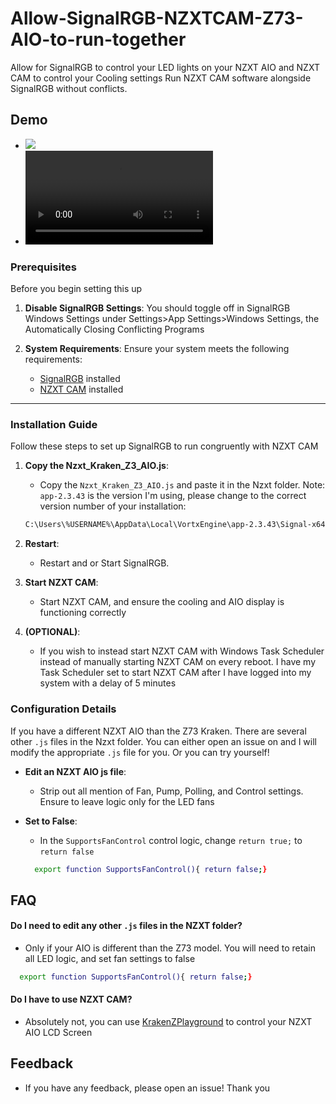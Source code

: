 # Allow-SignalRGB-NZXTCAM-Z73-AIO-to-run-together
 Allow for SignalRGB to control your LED lights on your NZXT AIO and NZXT CAM to control your Cooling settings
 Run NZXT CAM software alongside SignalRGB without conflicts.


## Demo
- ![](https://github.com/f00d4tehg0dz/Allow-SignalRGB-NZXTCAM-Z73-AIO-to-run-together/tree/main/screenshots/screencap.gif)
- ![](https://github.com/f00d4tehg0dz/Allow-SignalRGB-NZXTCAM-Z73-AIO-to-run-together/tree/main/screenshots/videocap.mp4)

### Prerequisites

Before you begin setting this up

1. **Disable SignalRGB Settings**: You should toggle off in SignalRGB Windows Settings under Settings>App Settings>Windows Settings, the Automatically Closing Conflicting Programs

2. **System Requirements**: Ensure your system meets the following requirements:
   - [SignalRGB](https://signalrgb.com/download) installed
   - [NZXT CAM](https://nzxt-app.nzxt.com/NZXT-CAM-Setup.exe) installed 

---

### Installation Guide

Follow these steps to set up SignalRGB to run congruently with NZXT CAM 

1. **Copy the Nzxt_Kraken_Z3_AIO.js**:
   - Copy the `Nzxt_Kraken_Z3_AIO.js` and paste it in the Nzxt folder. Note: `app-2.3.43` is the version I'm using, please change to the correct version number of your installation:
   ```bash
   C:\Users\%USERNAME%\AppData\Local\VortxEngine\app-2.3.43\Signal-x64\Plugins\Nzxt
   ```

2. **Restart**:
   - Restart and or Start SignalRGB.

3. **Start NZXT CAM**:
   - Start NZXT CAM, and ensure the cooling and AIO display is functioning correctly

4. **(OPTIONAL)**:
   - If you wish to instead start NZXT CAM with Windows Task Scheduler instead of manually starting NZXT CAM on every reboot. I have my Task Scheduler set to start NZXT CAM after I have logged into my system with a delay of 5 minutes 

### Configuration Details

If you have a different NZXT AIO than the Z73 Kraken. There are several other `.js` files in the Nzxt folder. You can either open an issue on and I will modify the appropriate `.js` file for you. Or you can try yourself!

- **Edit an NZXT AIO js file**:
  - Strip out all mention of Fan, Pump, Polling, and Control settings. 
 Ensure to leave logic only for the LED fans

- **Set to False**:
  - In the `SupportsFanControl` control logic, change `return true;` to `return false`
  ```bash
    export function SupportsFanControl(){ return false;}
  ```

## FAQ

#### Do I need to edit any other `.js` files in the NZXT folder?

- Only if your AIO is different than the Z73 model. You will need to retain all LED logic, and set fan settings to false 
```bash
  export function SupportsFanControl(){ return false;}
```

#### Do I have to use NZXT CAM?

- Absolutely not, you can use [KrakenZPlayground](https://github.com/ProtozeFOSS/KrakenZPlayground) to control your NZXT AIO LCD Screen

## Feedback

- If you have any feedback, please open an issue! Thank you